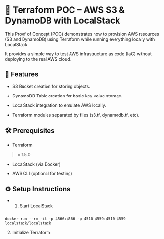 # 🚀 Terraform POC – AWS S3 & DynamoDB with LocalStack

This Proof of Concept (POC) demonstrates how to provision AWS resources (S3 and DynamoDB) using Terraform while running everything locally with LocalStack

It provides a simple way to test AWS infrastructure as code (IaC) without deploying to the real AWS cloud.

## 📌 Features

- S3 Bucket creation for storing objects.

- DynamoDB Table creation for basic key-value storage.

- LocalStack integration to emulate AWS locally.

- Terraform modules separated by files (s3.tf, dynamodb.tf, etc).

## 🛠 Prerequisites

- Terraform
 >= 1.5.0

- LocalStack
 (via Docker)

- AWS CLI
 (optional for testing)

## ⚙️ Setup Instructions
- 1. Start LocalStack
 
```

docker run --rm -it -p 4566:4566 -p 4510-4559:4510-4559 localstack/localstack
```

2. Initialize Terraform
